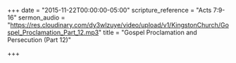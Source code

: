+++
date = "2015-11-22T00:00:00-05:00"
scripture_reference = "Acts 7:9-16"
sermon_audio = "https://res.cloudinary.com/dy3wlzuye/video/upload/v1/KingstonChurch/Gospel_Proclamation_Part_12.mp3"
title = "Gospel Proclamation and Persecution (Part 12)"

+++

